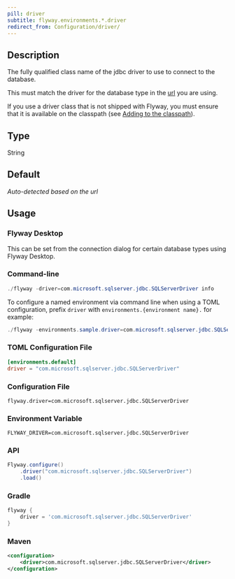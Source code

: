 ```yaml
---
pill: driver
subtitle: flyway.environments.*.driver
redirect_from: Configuration/driver/
---
```


## Description

The fully qualified class name of the jdbc driver to use to connect to the database.

This must match the driver for the database type in the [url](<Configuration/Environments Namespace/Environment url Setting>) you are using.

If you use a driver class that is not shipped with Flyway, you must ensure that it is available on the classpath (see [Adding to the classpath](<Usage/Adding to the classpath>)).

## Type

String

## Default

<i>Auto-detected based on the url</i>

## Usage

### Flyway Desktop

This can be set from the connection dialog for certain database types using Flyway Desktop.

### Command-line

```powershell
./flyway -driver=com.microsoft.sqlserver.jdbc.SQLServerDriver info
```

To configure a named environment via command line when using a TOML configuration, prefix `driver` with
`environments.{environment name}.` for example:

```powershell
./flyway -environments.sample.driver=com.microsoft.sqlserver.jdbc.SQLServerDriver info
```

### TOML Configuration File

```toml
[environments.default]
driver = "com.microsoft.sqlserver.jdbc.SQLServerDriver"
```

### Configuration File

```properties
flyway.driver=com.microsoft.sqlserver.jdbc.SQLServerDriver
```

### Environment Variable

```properties
FLYWAY_DRIVER=com.microsoft.sqlserver.jdbc.SQLServerDriver
```

### API

```java
Flyway.configure()
    .driver("com.microsoft.sqlserver.jdbc.SQLServerDriver")
    .load()
```

### Gradle

```groovy
flyway {
    driver = 'com.microsoft.sqlserver.jdbc.SQLServerDriver'
}
```

### Maven

```xml
<configuration>
    <driver>com.microsoft.sqlserver.jdbc.SQLServerDriver</driver>
</configuration>
```
